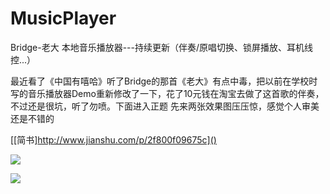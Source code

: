 # MusicPlayer
Bridge-老大 本地音乐播放器---持续更新（伴奏/原唱切换、锁屏播放、耳机线控...）

最近看了《中国有嘻哈》听了Bridge的那首《老大》有点中毒，把以前在学校时写的音乐播放器Demo重新修改了一下，花了10元钱在淘宝去做了这首歌的伴奏，不过还是很坑，听了勿喷。下面进入正题
先来两张效果图压压惊，感觉个人审美还是不错的

[\[简书]http://www.jianshu.com/p/2f800f09675c]()

![][image-1]

![][image-2]



[image-1]:	http://upload-images.jianshu.io/upload_images/913574-2c7aa5fa560c1ec2.png?imageMogr2/auto-orient/strip%7CimageView2/2/w/1240
[image-2]:	http://upload-images.jianshu.io/upload_images/913574-0e2a41c6593eeb6b.png?imageMogr2/auto-orient/strip%7CimageView2/2/w/1240
